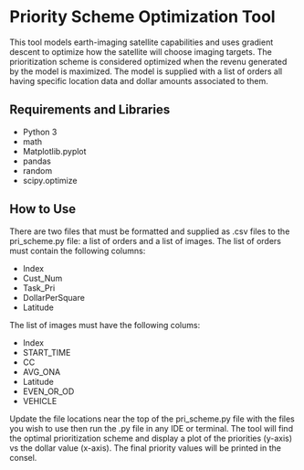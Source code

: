 # Priority Scheme Optimization Tool

This tool models earth-imaging satellite capabilities and uses gradient descent to optimize how the satellite will choose imaging targets. 
The prioritization scheme is considered optimized when the revenu generated by the model is maximized. The model is supplied with a list of orders
all having specific location data and dollar amounts associated to them.

## Requirements and Libraries
- Python 3
- math
- Matplotlib.pyplot
- pandas
- random
- scipy.optimize

## How to Use
There are two files that must be formatted and supplied as .csv files to the pri_scheme.py file: a list of orders and a list of images. The list of orders must contain the following columns:
- Index
- Cust_Num
- Task_Pri
- DollarPerSquare
- Latitude

The list of images must have the following colums:
- Index
- START_TIME
- CC
- AVG_ONA
- Latitude
- EVEN_OR_OD
- VEHICLE

Update the file locations near the top of the pri_scheme.py file with the files you wish to use then run the .py file in any IDE or terminal. The tool will find the optimal prioritization scheme and display a plot of the priorities (y-axis) vs the dollar value (x-axis). The final priority values will be printed in the consel. 
